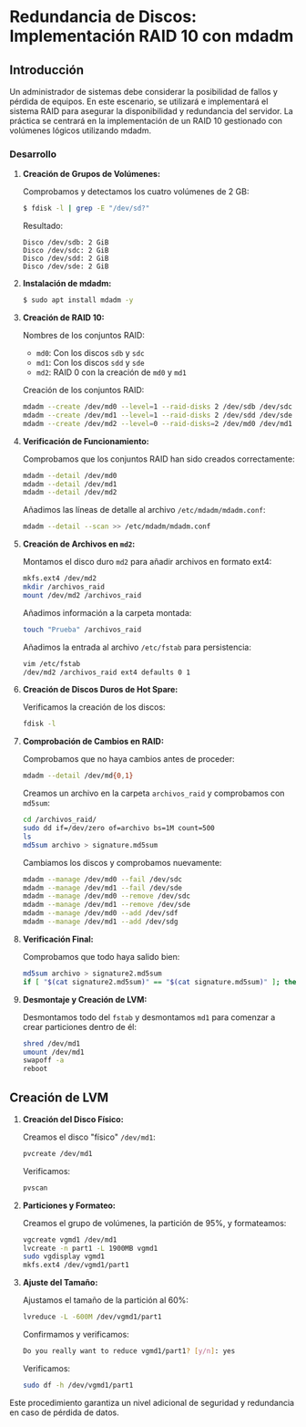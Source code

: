 # Redundancia de Discos: Implementación RAID 10 con mdadm

## Introducción

Un administrador de sistemas debe considerar la posibilidad de fallos y pérdida de equipos. En este escenario, se utilizará e implementará el sistema RAID para asegurar la disponibilidad y redundancia del servidor. La práctica se centrará en la implementación de un RAID 10 gestionado con volúmenes lógicos utilizando mdadm.

### Desarrollo

1. **Creación de Grupos de Volúmenes:**

   Comprobamos y detectamos los cuatro volúmenes de 2 GB:

   ```bash
   $ fdisk -l | grep -E "/dev/sd?"
   ```

   Resultado:

   ```
   Disco /dev/sdb: 2 GiB
   Disco /dev/sdc: 2 GiB
   Disco /dev/sdd: 2 GiB
   Disco /dev/sde: 2 GiB
   ```

2. **Instalación de mdadm:**

   ```bash
   $ sudo apt install mdadm -y
   ```

3. **Creación de RAID 10:**

   Nombres de los conjuntos RAID:

   - `md0`: Con los discos `sdb` y `sdc`
   - `md1`: Con los discos `sdd` y `sde`
   - `md2`: RAID 0 con la creación de `md0` y `md1`

   Creación de los conjuntos RAID:

   ```bash
   mdadm --create /dev/md0 --level=1 --raid-disks 2 /dev/sdb /dev/sdc
   mdadm --create /dev/md1 --level=1 --raid-disks 2 /dev/sdd /dev/sde
   mdadm --create /dev/md2 --level=0 --raid-disks=2 /dev/md0 /dev/md1
   ```

4. **Verificación de Funcionamiento:**

   Comprobamos que los conjuntos RAID han sido creados correctamente:

   ```bash
   mdadm --detail /dev/md0
   mdadm --detail /dev/md1
   mdadm --detail /dev/md2
   ```

   Añadimos las líneas de detalle al archivo `/etc/mdadm/mdadm.conf`:

   ```bash
   mdadm --detail --scan >> /etc/mdadm/mdadm.conf
   ```

5. **Creación de Archivos en `md2`:**

   Montamos el disco duro `md2` para añadir archivos en formato ext4:

   ```bash
   mkfs.ext4 /dev/md2
   mkdir /archivos_raid
   mount /dev/md2 /archivos_raid
   ```

   Añadimos información a la carpeta montada:

   ```bash
   touch "Prueba" /archivos_raid
   ```

   Añadimos la entrada al archivo `/etc/fstab` para persistencia:

   ```bash
   vim /etc/fstab
   /dev/md2 /archivos_raid ext4 defaults 0 1
   ```

6. **Creación de Discos Duros de Hot Spare:**

   Verificamos la creación de los discos:

   ```bash
   fdisk -l
   ```

7. **Comprobación de Cambios en RAID:**

   Comprobamos que no haya cambios antes de proceder:

   ```bash
   mdadm --detail /dev/md{0,1}
   ```

   Creamos un archivo en la carpeta `archivos_raid` y comprobamos con `md5sum`:

   ```bash
   cd /archivos_raid/
   sudo dd if=/dev/zero of=archivo bs=1M count=500
   ls
   md5sum archivo > signature.md5sum
   ```

   Cambiamos los discos y comprobamos nuevamente:

   ```bash
   mdadm --manage /dev/md0 --fail /dev/sdc
   mdadm --manage /dev/md1 --fail /dev/sde
   mdadm --manage /dev/md0 --remove /dev/sdc
   mdadm --manage /dev/md1 --remove /dev/sde
   mdadm --manage /dev/md0 --add /dev/sdf
   mdadm --manage /dev/md1 --add /dev/sdg
   ```

8. **Verificación Final:**

   Comprobamos que todo haya salido bien:

   ```bash
   md5sum archivo > signature2.md5sum
   if [ "$(cat signature2.md5sum)" == "$(cat signature.md5sum)" ]; then echo -e "Todo bien"; else echo -e "Algo ha fallado"; fi
   ```

9. **Desmontaje y Creación de LVM:**

   Desmontamos todo del `fstab` y desmontamos `md1` para comenzar a crear particiones dentro de él:

   ```bash
   shred /dev/md1
   umount /dev/md1
   swapoff -a
   reboot
   ```

## Creación de LVM

1. **Creación del Disco Físico:**

   Creamos el disco "físico" `/dev/md1`:

   ```bash
   pvcreate /dev/md1
   ```

   Verificamos:

   ```bash
   pvscan
   ```

2. **Particiones y Formateo:**

   Creamos el grupo de volúmenes, la partición de 95%, y formateamos:

   ```bash
   vgcreate vgmd1 /dev/md1
   lvcreate -n part1 -L 1900MB vgmd1
   sudo vgdisplay vgmd1
   mkfs.ext4 /dev/vgmd1/part1
   ```

3. **Ajuste del Tamaño:**

   Ajustamos el tamaño de la partición al 60%:

   ```bash
   lvreduce -L -600M /dev/vgmd1/part1
   ```

   Confirmamos y verificamos:

   ```bash
   Do you really want to reduce vgmd1/part1? [y/n]: yes
   ```

   Verificamos:

   ```bash
   sudo df -h /dev/vgmd1/part1
   ```

Este procedimiento garantiza un nivel adicional de seguridad y redundancia en caso de pérdida de datos.
